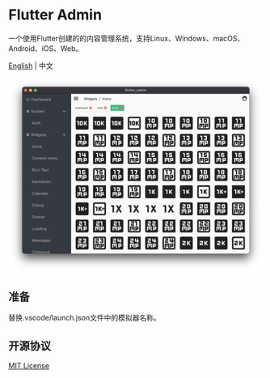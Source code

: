 # Flutter Admin

一个使用Flutter创建的的内容管理系统，支持Linux、Windows、macOS、Android、iOS、Web。

[English](./README.md) | 中文

![](./app.png)

## 准备

替换.vscode/launch.json文件中的模拟器名称。

## 开源协议

[MIT License](LICENSE)
